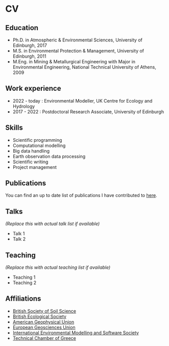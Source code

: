 # CV

## Education

* Ph.D. in Atmospheric & Environmental Sciences, University of Edinburgh, 2017
* M.S. in Environmental Protection & Management, University of Edinburgh, 2011
* M.Eng. in Mining & Metallurgical Engineering with Major in Environmental Engineering, National Technical University of Athens, 2009

## Work experience

* 2022 - today : Environmental Modeller, UK Centre for Ecology and Hydrology
* 2017 - 2022 : Postdoctoral Research Associate, University of Edinburgh

## Skills

* Scientific programming
* Computational modelling
* Big data handling
* Earth observation data processing
* Scientific writing
* Project management

## Publications

You can find an up to date list of publications I have contributed to [here](https://scholar.google.com/citations?user=7BUpIaMAAAAJ&hl=en&oi=ao).

## Talks

*(Replace this with actual talk list if available)*

* Talk 1
* Talk 2

## Teaching

*(Replace this with actual teaching list if available)*

* Teaching 1
* Teaching 2

## Affiliations

* [British Society of Soil Science](https://soils.org.uk)
* [British Ecological Society](https://www.britishecologicalsociety.org)
* [American Geophysical Union](https://www.agu.org)
* [European Geosciences Union](https://www.egu.eu)
* [International Environmental Modelling and Software Society](https://iemss.org)
* [Technical Chamber of Greece](https://web.tee.gr/en/)
